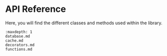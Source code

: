 # API Reference

Here, you will find the different classes and methods used within the library.

```{toctree}
:maxdepth: 1
database.md
cache.md
decorators.md
functions.md
```
